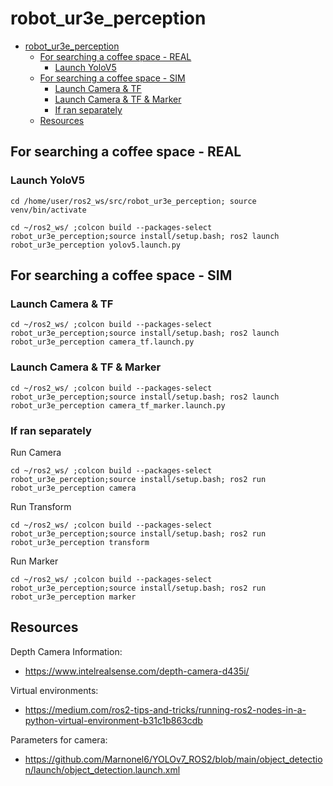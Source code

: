 # robot_ur3e_perception

- [robot\_ur3e\_perception](#robot_ur3e_perception)
  - [For searching a coffee space - REAL](#for-searching-a-coffee-space---real)
    - [Launch YoloV5](#launch-yolov5)
  - [For searching a coffee space - SIM](#for-searching-a-coffee-space---sim)
    - [Launch Camera \& TF](#launch-camera--tf)
    - [Launch Camera \& TF \& Marker](#launch-camera--tf--marker)
    - [If ran separately](#if-ran-separately)
  - [Resources](#resources)

## For searching a coffee space - REAL
### Launch YoloV5
```
cd /home/user/ros2_ws/src/robot_ur3e_perception; source venv/bin/activate
```
```
cd ~/ros2_ws/ ;colcon build --packages-select robot_ur3e_perception;source install/setup.bash; ros2 launch robot_ur3e_perception yolov5.launch.py
```

## For searching a coffee space - SIM
### Launch Camera & TF
```
cd ~/ros2_ws/ ;colcon build --packages-select robot_ur3e_perception;source install/setup.bash; ros2 launch robot_ur3e_perception camera_tf.launch.py
```
### Launch Camera & TF & Marker
```
cd ~/ros2_ws/ ;colcon build --packages-select robot_ur3e_perception;source install/setup.bash; ros2 launch robot_ur3e_perception camera_tf_marker.launch.py
```
### If ran separately
Run Camera
```
cd ~/ros2_ws/ ;colcon build --packages-select robot_ur3e_perception;source install/setup.bash; ros2 run robot_ur3e_perception camera
```
Run Transform
```
cd ~/ros2_ws/ ;colcon build --packages-select robot_ur3e_perception;source install/setup.bash; ros2 run robot_ur3e_perception transform
```
Run Marker
```
cd ~/ros2_ws/ ;colcon build --packages-select robot_ur3e_perception;source install/setup.bash; ros2 run robot_ur3e_perception marker
```

## Resources
Depth Camera Information:
- https://www.intelrealsense.com/depth-camera-d435i/

Virtual environments:
- https://medium.com/ros2-tips-and-tricks/running-ros2-nodes-in-a-python-virtual-environment-b31c1b863cdb

Parameters for camera:
- https://github.com/Marnonel6/YOLOv7_ROS2/blob/main/object_detection/launch/object_detection.launch.xml